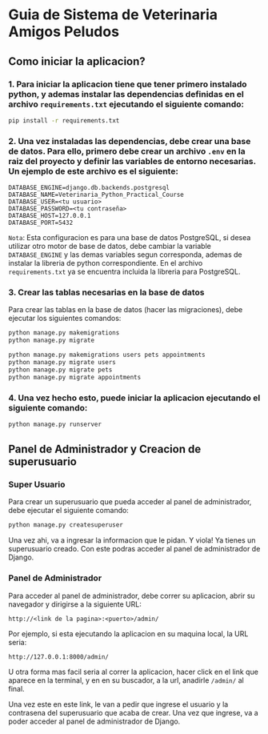 # Guia de Sistema de Veterinaria Amigos Peludos
## Como iniciar la aplicacion?
### 1. Para iniciar la aplicacion tiene que tener primero instalado python, y ademas instalar las dependencias definidas en el archivo `requirements.txt` ejecutando el siguiente comando:
```bash
pip install -r requirements.txt
```

### 2. Una vez instaladas las dependencias, debe crear una base de datos. Para ello, primero debe crear un archivo  `.env` en la raiz del proyecto y definir las variables de entorno necesarias. Un ejemplo de este archivo es el siguiente:
```env
DATABASE_ENGINE=django.db.backends.postgresql
DATABASE_NAME=Veterinaria_Python_Practical_Course
DATABASE_USER=<tu usuario>
DATABASE_PASSWORD=<tu contraseña>
DATABASE_HOST=127.0.0.1
DATABASE_PORT=5432
```
`Nota`: Esta configuracion es para una base de datos PostgreSQL, si desea utilizar otro motor de base de datos, debe cambiar la variable `DATABASE_ENGINE` y las demas variables segun corresponda, ademas de instalar la libreria de python correspondiente. En el archivo `requirements.txt` ya se encuentra incluida la libreria para PostgreSQL.

### 3. Crear las tablas necesarias en la base de datos
Para crear las tablas en la base de datos (hacer las migraciones), debe ejecutar los siguientes comandos:
```bash
python manage.py makemigrations
python manage.py migrate

python manage.py makemigrations users pets appointments
python manage.py migrate users
python manage.py migrate pets
python manage.py migrate appointments
```

### 4. Una vez hecho esto, puede iniciar la aplicacion ejecutando el siguiente comando:
```bash
python manage.py runserver
```

## Panel de Administrador y Creacion de superusuario
### Super Usuario
Para crear un superusuario que pueda acceder al panel de administrador, debe ejecutar el siguiente comando:
```bash
python manage.py createsuperuser
```
Una vez ahi, va a ingresar la informacion que le pidan.
Y viola! Ya tienes un superusuario creado. Con este podras acceder al panel de administrador de Django.

### Panel de Administrador
Para acceder al panel de administrador, debe correr su aplicacion, abrir su navegador y dirigirse a la siguiente URL:
```
http://<link de la pagina>:<puerto>/admin/
```
Por ejemplo, si esta ejecutando la aplicacion en su maquina local, la URL seria:
```
http://127.0.0.1:8000/admin/
```
U otra forma mas facil seria al correr la aplicacion, hacer click en el link que aparece en la terminal, y en en su buscador, a la url, anadirle `/admin/` al final.

Una vez este en este link, le van a pedir que ingrese el usuario y la contrasena del superusuario que acaba de crear. Una vez que ingrese, va a poder acceder al panel de administrador de Django.
